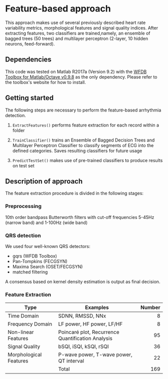 # Feature-based approach

This approach makes use of several previously described heart rate variability metrics, morphological features and signal quality indices. After extracting features, two classifiers are trained,namely, an ensemble of bagged trees (50 trees) and multilayer perceptron (2-layer, 10 hidden neurons, feed-forward).

## Dependencies

This code was tested on Matlab R2017a (Version 9.2) with the [WFDB Toolbox for Matlab/Octave v0.9.8](https://physionet.org/physiotools/matlab/wfdb-app-matlab/) as the only dependency. Please refer to the toolbox's website for how to install.

## Getting started

The following steps are necessary to perform the feature-based arrhythmia detection.

1. `ExtractFeatures()` performs feature extraction for each record within a folder

2. `TrainClassifier()` trains an Ensemble of Bagged Decision Trees and Multilayer Perceptron Classifier to classify segments of ECG into the defined categories. Saves resulting classifiers for future usage

3. `PredictTestSet()` makes use of pre-trained classifiers to produce results on test set


## Description of approach

The feature extraction procedure is divided in the following stages:

### Preprocessing

10th order bandpass Butterworth filters with cut-off frequencies 5-45Hz (narrow band) and 1-100Hz (wide band)

### QRS detection
We used four well-known QRS detectors: 

- gqrs (WFDB Toolbox)
- Pan-Tompkins (FECGSYN) 
- Maxima Search (OSET/FECGSYN)
- matched filtering

A consensus based on kernel density estimation is output as final decision.

### Feature Extraction

| Type  | Examples | Number |
| -------- | ------------------- | ----:|
| Time Domain | SDNN, RMSSD, NNx | 8 |
| Frequency Domain | LF power, HF power, LF/HF | 8 |
| Non-linear Features | Poincaré plot, Recurrence Quantification Analysis | 95 |
| Signal Quality | bSQI, iSQI, kSQI, rSQI | 36 |
| Morphological Features | P-wave power, T-wave power, QT interval | 22 |
|  | Total | 169 |


